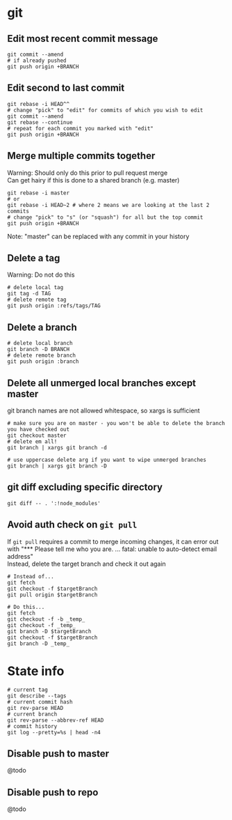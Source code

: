 # git


## Edit most recent commit message
```
git commit --amend
# if already pushed
git push origin +BRANCH
```


## Edit second to last commit
```
git rebase -i HEAD^^
# change "pick" to "edit" for commits of which you wish to edit
git commit --amend
git rebase --continue
# repeat for each commit you marked with "edit"
git push origin +BRANCH
```


## Merge multiple commits together
Warning: Should only do this prior to pull request merge<br />
Can get hairy if this is done to a shared branch (e.g. master)
```
git rebase -i master
# or
git rebase -i HEAD~2 # where 2 means we are looking at the last 2 commits
# change "pick" to "s" (or "squash") for all but the top commit
git push origin +BRANCH
```
Note: "master" can be replaced with any commit in your history


## Delete a tag
Warning: Do not do this
```
# delete local tag
git tag -d TAG
# delete remote tag
git push origin :refs/tags/TAG
```


## Delete a branch
```
# delete local branch
git branch -D BRANCH
# delete remote branch
git push origin :branch
```


## Delete all unmerged local branches except master
git branch names are not allowed whitespace, so xargs is sufficient
```
# make sure you are on master - you won't be able to delete the branch you have checked out
git checkout master
# delete em all!
git branch | xargs git branch -d

# use uppercase delete arg if you want to wipe unmerged branches
git branch | xargs git branch -D
```


## git diff excluding specific directory
<!-- git diff except directory, git diff ignore directory -->
<!-- @todo: explain syntax like using | for multiple dirs etc -->
```
git diff -- . ':!node_modules'
```


## Avoid auth check on `git pull`
If `git pull` requires a commit to merge incoming changes, it can error out with "*** Please tell me who you are. ... fatal: unable to auto-detect email address"
<br />Instead, delete the target branch and check it out again
```
# Instead of...
git fetch
git checkout -f $targetBranch
git pull origin $targetBranch

# Do this...
git fetch
git checkout -f -b _temp_
git checkout -f _temp_
git branch -D $targetBranch
git checkout -f $targetBranch
git branch -D _temp_
```


# State info
```
# current tag
git describe --tags
# current commit hash
git rev-parse HEAD
# current branch
git rev-parse --abbrev-ref HEAD
# commit history
git log --pretty=%s | head -n4
```



## Disable push to master
@todo
<!-- http://stackoverflow.com/questions/10260311/git-how-to-disable-push -->


## Disable push to repo
@todo
<!-- http://stackoverflow.com/questions/10260311/git-how-to-disable-push -->





